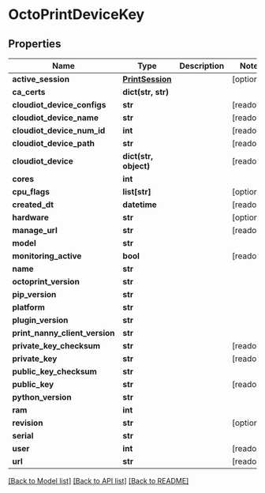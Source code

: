# OctoPrintDeviceKey


## Properties
Name | Type | Description | Notes
------------ | ------------- | ------------- | -------------
**active_session** | [**PrintSession**](PrintSession.md) |  | [optional] 
**ca_certs** | **dict(str, str)** |  | 
**cloudiot_device_configs** | **str** |  | [readonly] 
**cloudiot_device_name** | **str** |  | [readonly] 
**cloudiot_device_num_id** | **int** |  | [readonly] 
**cloudiot_device_path** | **str** |  | [readonly] 
**cloudiot_device** | **dict(str, object)** |  | [readonly] 
**cores** | **int** |  | 
**cpu_flags** | **list[str]** |  | [optional] 
**created_dt** | **datetime** |  | [readonly] 
**hardware** | **str** |  | [optional] 
**manage_url** | **str** |  | [readonly] 
**model** | **str** |  | 
**monitoring_active** | **bool** |  | [readonly] 
**name** | **str** |  | 
**octoprint_version** | **str** |  | 
**pip_version** | **str** |  | 
**platform** | **str** |  | 
**plugin_version** | **str** |  | 
**print_nanny_client_version** | **str** |  | 
**private_key_checksum** | **str** |  | [readonly] 
**private_key** | **str** |  | [readonly] 
**public_key_checksum** | **str** |  | 
**public_key** | **str** |  | [readonly] 
**python_version** | **str** |  | 
**ram** | **int** |  | 
**revision** | **str** |  | [optional] 
**serial** | **str** |  | 
**user** | **int** |  | [readonly] 
**url** | **str** |  | [readonly] 

[[Back to Model list]](../README.md#documentation-for-models) [[Back to API list]](../README.md#documentation-for-api-endpoints) [[Back to README]](../README.md)



